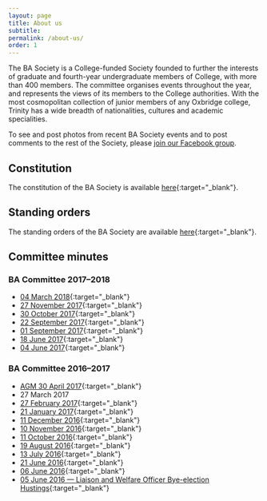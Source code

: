 ```yaml
---
layout: page
title: About us
subtitle:
permalink: /about-us/
order: 1
---
```


The BA Society is a College-funded Society founded to further the interests of graduate and fourth-year undergraduate members of College, with more than 400 members. The committee organises events throughout the year, and represents the views of its members to the College authorities. With the most cosmopolitan collection of junior members of any Oxbridge college, Trinity has a wide breadth of nationalities, cultures and academic specialities.

To see and post photos from recent BA Society events and to post comments to the rest of the Society, please [join our Facebook group](https://www.facebook.com/groups/2204129196/).


## Constitution
The constitution of the BA Society is available [here](/docs/constitution.pdf){:target="_blank"}.

## Standing orders
The standing orders of the BA Society are available [here](/docs/standing_orders.pdf){:target="_blank"}.

## Committee minutes

### BA Committee 2017–2018
* [04 March 2018](/docs/minutes/2018-03-04.pdf){:target="_blank"}
* [27 November 2017](/docs/minutes/2017-11-27.pdf){:target="_blank"}
* [30 October 2017](/docs/minutes/2017-10-30.pdf){:target="_blank"}
* [22 September 2017](/docs/minutes/2017-09-22.pdf){:target="_blank"}
* [01 September 2017](/docs/minutes/2017-09-01.pdf){:target="_blank"}
* [18 June 2017](/docs/minutes/2017-06-18.pdf){:target="_blank"}
* [04 June 2017](/docs/minutes/2017-06-04.pdf){:target="_blank"}

### BA Committee 2016–2017
* [AGM 30 April 2017](/docs/minutes/2017-04-30_AGM.pdf){:target="_blank"}
* 27 March 2017
* [27 February 2017](/docs/minutes/2017-02-27.pdf){:target="_blank"}
* [21 January 2017](/docs/minutes/2017-01-21.pdf){:target="_blank"}
* [11 December 2016](/docs/minutes/2016-12-11.pdf){:target="_blank"}
* [10 November 2016](/docs/minutes/2016-11-10.pdf){:target="_blank"}
* [11 October 2016](/docs/minutes/2016-10-11.pdf){:target="_blank"}
* [19 August 2016](/docs/minutes/2016-08-19.pdf){:target="_blank"}
* [13 July 2016](/docs/minutes/2016-07-13.pdf){:target="_blank"}
* [21 June 2016](/docs/minutes/2016-06-21.pdf){:target="_blank"}
* [06 June 2016](/docs/minutes/2016-06-06.pdf){:target="_blank"}
* [05 June 2016 — Liaison and Welfare Officer Bye-election Hustings](/docs/minutes/2016_welfare_officer_hustings.pdf){:target="_blank"}

<!---
### BA Committee 2015–2016
* Committee 2016 Hustings
* Committee 2016 Manifestos
* AGM 10 May 2016
* 16 February 2016
* 12 December 2015
* 1st Year Rep Hustings
* 1st Year Rep Manifestos
* 14 September 2015
* 5 September 2015
* 08 June 2015 — Hustings Computing Officer
* Computing Officer 2015 Manifestos
* Committee 2015 Manifestos

### BA Committee 2014–2015
* 18 May 2015 — Hustings
* 06 May 2015 — AGM
* 23 March 2015
* 26 November 2014
* 13 November 2014 — First Year Representative Hustings
* 18 September 2014
* 06 June 2014
* Committee 2014 Manifestos

### BA Committee 2013–2014
* 22 May 2014 — Handover
* 14 May 2014 — Hustings
* 27 March 2014
* 16 January 2014
* 18 November 2013
* First Year Rep Manifestos
* 28 October 2013
* 9 September 2013
* 23 July 2013
* 26 June 2013
* Committee 2013 Manifestos

### BA Committee 2012–2013
* 13 May 2013 — Hustings
* 02 May 2013 — AGM
* 10 March 2013
* 14 January 2013
* First Year Reps Manifestos
* 18 November 2012
* 22 October 2012
* 20 September 2012
* 30 August 2012
* 25 June 2012
* 23 June 2012
* 11 June 2012
* 28 May 2012
* Committee Manifestos

### BA Committee 2011–2012
* 18 April 2012
* 24 November 2011
* First Year Reps Manifestos
* 28 September 2011
* 21 September 2011
* 20 July 2011
* 13 June 2011
* Committee Manifestos

### BA Committee 2010–2011
* 24 May 2011 — Hustings
* 05 April 2011
* 14 December 2010
* 31 October 2010
* 17 August 2010
* 22 June 2010
* 23 May 2010

### BA Committee 2009–2010
* 10 August 2009
* 22 June 2009
* 04 June 2009

### BA Committee 2007–2008
* 20 August 2007
* 06 August 2007
* 30 July 2007
* 09 July 2007
* 02 July 2007
* 11 June 2007
* 04 June 2007
* 30 May 2007 — Hustings
* 28 May 2007
* 21 May 2007

### BA Committee 2006–2007
* 21 May 2007 — Handover
* 17 May 2007 — Hustings
* 02 May 2007 — AGM
* 02 May 2007
* 05 March 2007
* 25 February 2007
* 06 February 2007
* 21 November 2006
* 07 November 2006
* 01 November 2006 — Hustings
* 24 October 2006
* 11 October 2006
* 29 September 2006
* 11 September 2006
* 23 July 2006
* 27 June 2006
* 08 June 2006

### BA Committee 2005–2006
* 31 May 2006 — Hustings
* 29 May 2006
* 18 May 2006
--->
